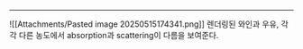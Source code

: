 ---
![[Attachments/Pasted image 20250515174341.png]]
렌더링된 와인과 우유, 각각 다른 농도에서 absorption과 scattering이 다름을 보여준다.